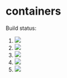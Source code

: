 # containers

Build status:

1. [![](https://github.com/cristywei/containers-hw/workflows/tests-fibonacci/badge.svg)](https://github.com/cristywei/containers-hw/actions?query=workflow%3Atests-fibonacci)
1. [![](https://github.com/cristywei/containers-hw/workflows/tests-range/badge.svg)](https://github.com/cristywei/containers-hw/actions?query=workflow%3Atests-range)
1. [![](https://github.com/cristywei/containers-hw/workflows/tests-BinaryTree/badge.svg)](https://github.com/cristywei/containers-hw/actions?query=workflow%3Atests-BinaryTree)
1. [![](https://github.com/cristywei/containers-hw/workflows/tests-BST/badge.svg)](https://github.com/cristywei/containers-hw/actions?query=workflow%3Atests-BST)
1. [![](https://github.com/cristywei/containers-hw/workflows/tests-AVLTree/badge.svg)](https://github.com/cristywei/containers-hw/actions?query=workflow%3Atests-AVLTree) 

